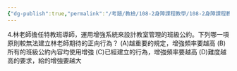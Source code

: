 ```yaml
---
{"dg-publish":true,"permalink":"/考題/教檢/108-2身障課程教學/108-2身障課程教學-第1大題第4題/","tags":["考題","題目","未完"]}
---
```


4.林老師擔任特教班導師，運用增強系統來設計教室管理的班級公約。下列哪一項原則較無法建立林老師期待的正向行為？
(A)越重要的規定，增強頻率要越高 (B)所有的班級公約內容均使用增強
(C)已經建立的行為，增強頻率要越高 (D)難度越高的要求，給的增強要越大
